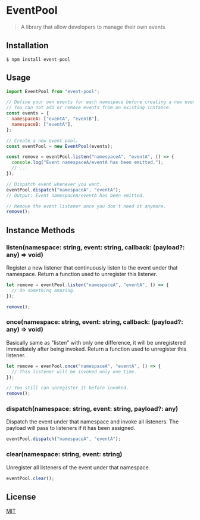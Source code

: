 # EventPool

> A library that allow developers to manage their own events.

## Installation

```shell
$ npm install event-pool
```

## Usage

```js
import EventPool from "event-pool";

// Define your own events for each namespace before creating a new event pool.
// You can not add or remove events from an existing instance.
const events = {
  namespaceA: ["eventA", "eventB"],
  namespaceB: ["eventA"],
};

// Create a new event pool.
const eventPool = new EventPool(events);

const remove = eventPool.listen("namespaceA", "eventA", () => {
  console.log("Event namespaceA/eventA has been emitted.");
  // ...
});

// Dispatch event whenever you want.
eventPool.dispatch("namespaceA", "eventA");
// Output: Event namespaceA/eventA has been emitted.

// Remove the event listener once you don't need it anymore.
remove();
```

## Instance Methods

### listen(namespace: string, event: string, callback: (payload?: any) => void)

Register a new listener that continuously listen to the event under that namespace. Return a function used to unregister this listener.

```js
let remove = eventPool.listen("namespaceA", "eventA", () => {
  // Do something amazing.
});

remove();
```

### once(namespace: string, event: string, callback: (payload?: any) => void)

Basically same as "listen" with only one difference, it will be unregistered immediately after being invoked. Return a function used to unregister this listener.

```js
let remove = evenPool.once("namespaceA", "eventA", () => {
  // This listener will be invoked only one time.
});

// You still can unregister it before invoked.
remove();
```

### dispatch(namespace: string, event: string, payload?: any)

Dispatch the event under that namespace and invoke all listeners. The payload will pass to listeners if it has been assigned.

```js
eventPool.dispatch("namespaceA", "eventA");
```

### clear(namespace: string, event: string)

Unregister all listeners of the event under that namespace.

```js
eventPool.clear();
```

## License
[MIT](https://github.com/feelool007/event-pool/blob/master/README.md)
